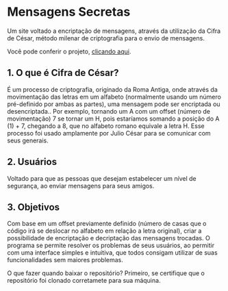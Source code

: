 # **Mensagens Secretas**
Um site voltado a encriptação de mensagens, através da utilização da Cifra de César, método milenar de criptografia para o envio de mensagens.

Você pode conferir o projeto, [clicando aqui](https://carolpinheiro.github.io/SAP004-cipher/src/).

## 1.  O que é Cifra de César?

É um processo de criptografia, originado da Roma Antiga, onde através da movimentação das letras em um alfabeto (normalmente usando um número pré-definido por ambas as partes), uma mensagem pode ser encriptada ou desencriptada.. 
Por exemplo, tornando um A com um offset (número de movimentação) 7 se tornar um H, pois estaríamos somando a posição do A (1) + 7, chegando a 8, que no alfabeto romano equivale a letra H.
Esse processo foi usado amplamente por Julio César para se comunicar com seus generais.

## 2.  Usuários
Voltado para que as pessoas que desejam estabelecer um nível de segurança, ao enviar mensagens para seus amigos.

## 3. Objetivos
Com base em um offset previamente definido (número de casas que o código irá se deslocar no alfabeto em relação a letra original), criar a possibilidade de encriptação e decriptação das mensagens trocadas.
O programa se permite resolver os problemas de seus usuários, ao permitir com uma interface simples e intuitiva, que todos consigam utilizar de suas funcionalidades sem maiores problemas.

O que fazer quando baixar o repositório?
Primeiro, se certifique que o repositório foi clonado corretamete para sua máquina.

